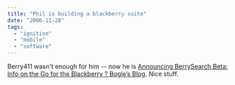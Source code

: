 ```yaml
---
title: "Phil is building a blackberry suite"
date: "2006-11-28"
tags: 
  - "ignition"
  - "mobile"
  - "software"
---
```


Berry411 wasn't enough for him -- now he is [Announcing BerrySearch Beta: Info on the Go for the Blackberry ? Bogle’s Blog](http://thebogles.com/blog/2006/11/announcing-berrygoogler-beta-better-web-search-for-the-blackberry/ "Announcing BerrySearch Beta: Info on the Go for the Blackberry ? Bogle’s Blog"). Nice stuff.
